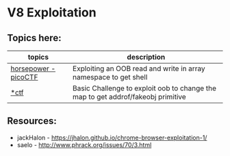 # V8 Exploitation

## Topics here:

| topics | description | 
| --- | --- |
|[horsepower - picoCTF](./horse_power/) | Exploiting an OOB read and write in array namespace to get shell |
|[*ctf](./*ctf-oobv8/)| Basic Challenge to exploit oob to change the map to get addrof/fakeobj primitive |

## Resources:

* jackHalon - https://jhalon.github.io/chrome-browser-exploitation-1/
* saelo     - http://www.phrack.org/issues/70/3.html